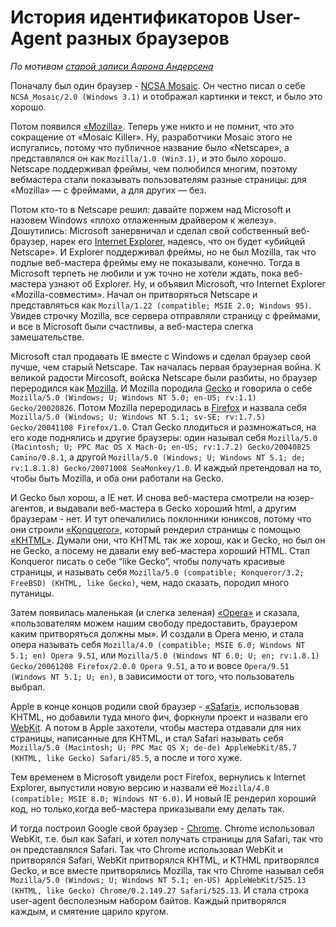 # История идентификаторов User-Agent разных браузеров

*По мотивам [старой записи Аарона Андерсена][1]*

Поначалу был один браузер - [NCSA Mosaic](http://ru.wikipedia.org/wiki/NCSA_Mosaic). Он честно писал о себе `NCSA_Mosaic/2.0 (Windows 3.1)` и отображал картинки и текст, и было это хорошо.

Потом появился [«Mozilla»](http://ru.wikipedia.org/wiki/Netscape_Navigator). Теперь уже никто и не помнит, что это сокращение от «Mosaic Killer». Ну, разработчики Mosaic этого не испугались, потому что публичное название было  «Netscape», а представлялся он как `Mozilla/1.0 (Win3.1)`, и это было хорошо.  Netscape поддерживал фреймы, чем полюбился многим,  поэтому вебмастера стали показывать пользователям разные страницы: для «Mozilla» — с фреймами, а для других — без.

Потом кто-то в Netscape решил: давайте поржем над Microsoft и назовем Windows «плохо отлаженным драйвером к железу». Дошутились: Microsoft занервничал и сделал свой собственный веб-браузер, нарек его [Internet Explorer](http://ru.wikipedia.org/wiki/Internet_Explorer), надеясь, что он будет «убийцей Netscape». И Explorer поддерживал фреймы, но не был Mozilla, так что подлые веб-мастера фреймы ему не показывали, конечно. Тогда в Microsoft терпеть не любили и уж точно не хотели ждать, пока веб-мастера узнают об Explorer. Ну, и объявил Microsoft, что Internet Explorer «Mozilla-совместим». Начал он притворяться Netscape и представляться как `Mozilla/1.22 (compatible; MSIE 2.0; Windows 95)`. Увидев строчку Mozilla, все сервера отправляли страницу с фреймами, и все в Microsoft были счастливы, а веб-мастера слегка замешательстве.

Microsoft стал продавать IE вместе с Windows и сделал браузер свой лучше, чем старый Netscape. Так началась первая браузерная война. К великой радости Mircosoft, войска Netscape были разбиты, но браузер переродился как [Mozilla](http://ru.wikipedia.org/wiki/Mozilla). И Mozilla породила [Gecko](http://ru.wikipedia.org/wiki/Gecko) и говорила о себе `Mozilla/5.0 (Windows; U; Windows NT 5.0; en-US; rv:1.1) Gecko/20020826`. Потом Mozilla переродилась в [Firefox](http://ru.wikipedia.org/wiki/Mozilla_Firefox) и назвала себя `Mozilla/5.0 (Windows; U; Windows NT 5.1; sv-SE; rv:1.7.5) Gecko/20041108 Firefox/1.0`. Стал Gecko плодиться и размножаться, на его коде поднялись и другие браузеры: один называл себя `Mozilla/5.0 (Macintosh; U; PPC Mac OS X Mach-O; en-US; rv:1.7.2) Gecko/20040825 Camino/0.8.1`, а другой `Mozilla/5.0 (Windows; U; Windows NT 5.1; de; rv:1.8.1.8) Gecko/20071008 SeaMonkey/1.0`. И каждый претендовал на то, чтобы быть Mozilla, и оба они работали на Gecko.

И Gecko был хорош, а IE нет. И снова веб-мастера смотрели на юзер-агентов, и выдавали веб-мастера в Gecko хороший html, а другим браузерам - нет. И тут опечалились поклонники юниксов, потому что они строили [«Konqueror»](http://ru.wikipedia.org/wiki/Konqueror), который рендерил страницы с помощью [«KHTML»](http://ru.wikipedia.org/wiki/KHTML). Думали они, что KHTML так же хорош, как и Gecko, но был он не Gecko, а посему не давали ему веб-мастера хороший HTML. Стал Konqueror писать о себе “like Gecko”, чтобы получать красивые страницы, и называть себя `Mozilla/5.0 (compatible; Konqueror/3.2; FreeBSD) (KHTML, like Gecko)`, чем, надо сказать, породил много путаницы.

Затем появилась маленькая (и слегка зеленая) [«Opera»](http://ru.wikipedia.org/wiki/Opera) и сказала, «пользователям можем нашим свободу предоставить, браузером каким притворяться должны мы». И создали в Opera меню, и стала опера называть себя `Mozilla/4.0 (compatible; MSIE 6.0; Windows NT 5.1; en) Opera 9.51`, или `Mozilla/5.0 (Windows NT 6.0; U; en; rv:1.8.1) Gecko/20061208 Firefox/2.0.0 Opera 9.51`, а то и вовсе `Opera/9.51 (Windows NT 5.1; U; en)`, в зависимости от того, что пользователь выбрал.

Apple в конце концов родили свой браузер -  [«Safari»](http://ru.wikipedia.org/wiki/Apple_Safari), использовав KHTML, но добавили туда много фич, форкнули проект и назвали его [WebKit](http://ru.wikipedia.org/wiki/WebKit). А потом в Apple захотели, чтобы мастера отдавали для них страницы, написанные для KHTML, и стал Safari называть себя `Mozilla/5.0 (Macintosh; U; PPC Mac OS X; de-de) AppleWebKit/85.7 (KHTML, like Gecko) Safari/85.5`, а после и того хуже.

Тем временем в Microsoft увидели рост Firefox, вернулись к Internet Explorer, выпустили новую версию и назвали её `Mozilla/4.0 (compatible; MSIE 8.0; Windows NT 6.0)`. И новый IE рендерил хороший код, но только,когда веб-мастера приказывали ему делать так.

И тогда построил Google свой браузер - [Chrome](http://ru.wikipedia.org/wiki/Google_Chrome). Chrome использовал WebKit, т.е. был как Safari, и хотел получать страницы для Safari, так что он представлялся Safari. Так что Chrome использовал WebKit и притворялся Safari, WebKit притворялся KHTML, и KTHML притворялся Gecko, и все вместе притворялись Mozilla, так что Chrome называл себя `Mozilla/5.0 (Windows; U; Windows NT 5.1; en-US) AppleWebKit/525.13 (KHTML, like Gecko) Chrome/0.2.149.27 Safari/525.13`. И стала строка user-agent бесполезным набором байтов. Каждый притворялся каждым, и смятение царило кругом.


[1]: http://webaim.org/blog/user-agent-string-history/